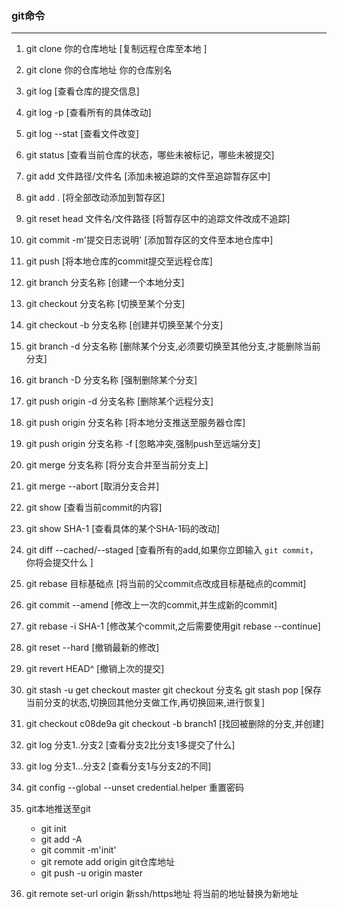 ### git命令

--------------------------------------

1. git clone 你的仓库地址         [复制远程仓库至本地 ] 
2. git clone 你的仓库地址 你的仓库别名        
3. git log         [查看仓库的提交信息]  
4. git log -p    [查看所有的具体改动]
5. git log --stat  [查看文件改变]
6. git status        [查看当前仓库的状态，哪些未被标记，哪些未被提交]
7. git add 文件路径/文件名         [添加未被追踪的文件至追踪暂存区中]
8. git add .      [将全部改动添加到暂存区]
9. git reset head 文件名/文件路径        [将暂存区中的追踪文件改成不追踪]
10. git commit -m'提交日志说明'         [添加暂存区的文件至本地仓库中]
11. git push              [将本地仓库的commit提交至远程仓库]
12. git branch 分支名称          [创建一个本地分支]
13. git checkout 分支名称             [切换至某个分支]
14. git checkout -b 分支名称       [创建并切换至某个分支]
15. git branch -d 分支名称       [删除某个分支,必须要切换至其他分支,才能删除当前分支]
16. git branch -D 分支名称         [强制删除某个分支]
17. git push origin -d 分支名称     [删除某个远程分支]
18. git push origin 分支名称        [将本地分支推送至服务器仓库]
19. git push origin 分支名称 -f          [忽略冲突,强制push至远端分支]
20. git merge 分支名称     [将分支合并至当前分支上]
21. git merge --abort      [取消分支合并]
22. git show          [查看当前commit的内容]
23. git show SHA-1          [查看具体的某个SHA-1码的改动]
24. git diff --cached/--staged      [查看所有的add,如果你立即输入 `git commit`，你将会提交什么 ]
25. git rebase  目标基础点      [将当前的父commit点改成目标基础点的commit]
26. git commit --amend        [修改上一次的commit,并生成新的commit]
27. git rebase -i SHA-1    [修改某个commit,之后需要使用git rebase --continue]
28. git reset --hard         [撤销最新的修改]
29. git revert HEAD^     [撤销上次的提交]
30. git stash -u        get checkout master    git checkout 分支名  git stash pop  [保存当前分支的状态,切换回其他分支做工作,再切换回来,进行恢复]
31. git checkout c08de9a          git checkout -b branch1    [找回被删除的分支,并创建]
32. git log 分支1..分支2     [查看分支2比分支1多提交了什么]
33. git log 分支1...分支2    [查看分支1与分支2的不同]

34. git config --global --unset credential.helper 重置密码
35. git本地推送至git
    * git init
    * git add -A
    * git commit -m'init'
    * git remote add origin git仓库地址
    * git push -u origin master
36.  git remote set-url origin 新ssh/https地址 将当前的地址替换为新地址

